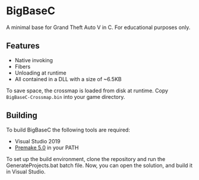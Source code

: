 # BigBaseC
A minimal base for Grand Theft Auto V in C.
For educational purposes only.

## Features
* Native invoking
* Fibers
* Unloading at runtime
* All contained in a DLL with a size of ~6.5KB

To save space, the crossmap is loaded from disk at runtime.
Copy `BigBaseC-Crossmap.bin` into your game directory.

## Building
To build BigBaseC the following tools are required:
* Visual Studio 2019
* [Premake 5.0](https://premake.github.io/download.html) in your PATH

To set up the build environment, clone the repository and run the GenerateProjects.bat batch file.
Now, you can open the solution, and build it in Visual Studio.

